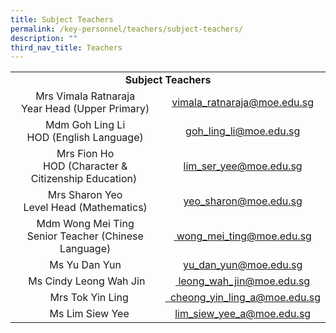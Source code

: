 ```yaml
---
title: Subject Teachers
permalink: /key-personnel/teachers/subject-teachers/
description: ""
third_nav_title: Teachers
---
```

<table>
<tbody>
<tr>
<td style="text-align: center;" colspan="2"><strong>Subject Teachers</strong></td>
</tr>
<tr>
<td style="text-align: center;">Mrs Vimala Ratnaraja<br />Year Head (Upper Primary)</td>
<td style="text-align: center;"><a href="mailto:vimala_ratnaraja@moe.edu.sg" target="">vimala_ratnaraja@moe.edu.sg</a></td>
</tr>
	
<tr>
<td style="text-align: center;">Mdm Goh Ling Li<br />HOD (English Language)</td>
<td style="text-align: center;"><a href="mailto:goh_ling_li@moe.edu.sg" target="">goh_ling_li@moe.edu.sg</a></td>
</tr>
	
	
<tr>
<td style="text-align: center;">Mrs Fion Ho<br />HOD (Character &amp; Citizenship Education)&nbsp;</td>
<td style="text-align: center;"><a href="mailto:lim_ser_yee@moe.edu.sg" target="">lim_ser_yee@moe.edu.sg</a></td>
</tr>
<tr>
<td style="text-align: center;">Mrs Sharon Yeo<br />Level Head (Mathematics)</td>
<td style="text-align: center;"><a href="mailto:yeo_sharon@moe.edu.sg" target="">yeo_sharon@moe.edu.sg</a></td>
</tr>
<tr>
<td style="text-align: center;">Mdm Wong Mei Ting<br>Senior Teacher (Chinese Language)</td>
<td style="text-align: center;"><a href="mailto:wong_mei_ting@moe.edu.sg" target=""> wong_mei_ting@moe.edu.sg</a></td>
</tr>
<tr>
<td style="text-align: center;">Ms Yu Dan Yun</td>
<td style="text-align: center;"><a href="mailto:yu_dan_yun@moe.edu.sg" target="">yu_dan_yun@moe.edu.sg</a></td>
</tr>
<tr>
<td style="text-align: center;"> Ms Cindy Leong Wah Jin</td>
<td style="text-align: center;"><a href="mailto:leong_wah_jin@moe.edu.sg" target=""> leong_wah_jin@moe.edu.sg</a></td>
</tr>
<tr>
<td style="text-align: center;">   Mrs Tok Yin Ling</td>
<td style="text-align: center;"><a href="mailto:leong_wah_jin@moe.edu.sg" target="">  cheong_yin_ling_a@moe.edu.sg</a></td>
</tr>
	
	
<tr>
<td style="text-align: center;">   Ms Lim Siew Yee</td>
<td style="text-align: center;"><a href="mailto:lim_siew_yee_a@moe.edu.sg" target="">lim_siew_yee_a@moe.edu.sg</a></td>
</tr>
</tbody>
</table>